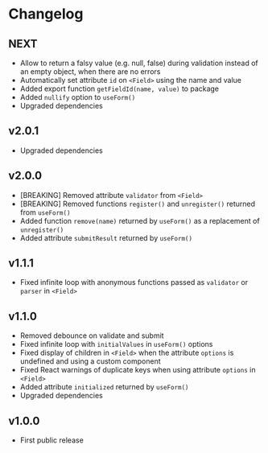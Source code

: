 # Changelog

## NEXT
- Allow to return a falsy value (e.g. null, false) during validation instead of an empty object, when there are no errors
- Automatically set attribute `id` on `<Field>` using the name and value
- Added export function `getFieldId(name, value)` to package
- Added `nullify` option to `useForm()`
- Upgraded dependencies

## v2.0.1
- Upgraded dependencies

## v2.0.0
- [BREAKING] Removed attribute `validator` from `<Field>`
- [BREAKING] Removed functions `register()` and `unregister()` returned from `useForm()`
- Added function `remove(name)` returned by `useForm()` as a replacement of  `unregister()`
- Added attribute `submitResult` returned by `useForm()`

## v1.1.1
- Fixed infinite loop with anonymous functions passed as `validator` or `parser` in `<Field>`

## v1.1.0
- Removed debounce on validate and submit
- Fixed infinite loop with `initialValues` in `useForm()` options
- Fixed display of children in `<Field>` when the attribute `options` is undefined and using a custom component
- Fixed React warnings of duplicate keys when using attribute `options` in `<Field>`
- Added attribute `initialized` returned by `useForm()`
- Upgraded dependencies

## v1.0.0
- First public release
